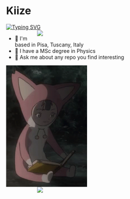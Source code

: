 <!--
**Kiize/Kiize** is a ✨ _special_ ✨ repository because its `README.md` (this file) appears on your GitHub profile.

Here are some ideas to get you started:

- 🔭 I’m currently working on ...
- 🌱 I’m currently learning ...
- 👯 I’m looking to collaborate on ...
- 🤔 I’m looking for help with ...
- 💬 Ask me about ...
- 📫 How to reach me: ...
- 😄 Pronouns: ...
- ⚡ Fun fact: ...
-->
# Kiize
<a href="https://git.io/typing-svg"><img src="https://readme-typing-svg.herokuapp.com?font=Fira+Code&pause=1000&width=435&lines=Always+learning" alt="Typing SVG" /></a>
<a href="https://github.com/anuraghazra/github-readme-stats">
<img align="right" src="https://github-readme-stats.vercel.app/api/top-langs/?username=Kiize&layout=compact&theme=radical" width="420"/>
</a>

-  📌 I'm based in Pisa, Tuscany, Italy
-  🔭 I have a MSc degree in Physics
-  💬 Ask me about any repo you find interesting
  <img align="left" alt="GIF" src="https://github.com/Kiize/Kiize/blob/main/pino-ergo-proxy.gif" width="220" height="331" />
  <br />
  <br />

  <br />




<a href="https://github.com/anuraghazra/convoychat">
  <img align="right" src="https://github-readme-stats.vercel.app/api?username=Kiize&show_icons=true&theme=radical" width="420" />
</a>
